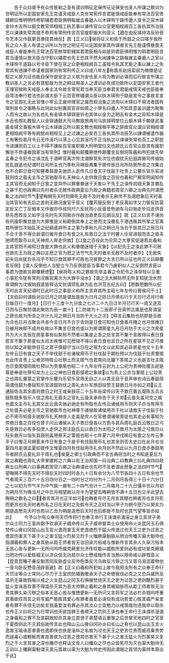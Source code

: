 <!-- { "loadSidebar": true } -->
　　告于众曰嗟予有众传誓勑之圣有谟训明征定保传征证保安也圣人所谋之敎训为世明证所以定国安家先王克谨天戒臣人克有常宪传言君能慎戒臣能奉有常法百官修辅厥后惟明明传修职辅君君臣俱明每嵗孟春遒人以木铎徇于路传遒人宣令之官木铎金铃木舌所以振文教官师相规工执艺事以谏传官众众官更相规阙百工各执其所治技艺以谏谏失常其或不恭邦有常刑传言百官废职服大刑音义【遒在由反铎待洛反铃音令艺本又作蓺更音庚技其绮反】疏【正义曰侯将征义和告于所部之众曰嗟乎我所有之众人圣人有谟之训所以为世之明证可以定国安家其所谋者言先王能谨慎敬畏天戒臣人者能奉先王常法百官修常职辅其君君臣相与如是则君臣俱明惟为明君明臣言君当谨慎以畏天臣当守职以辅君也先王恐其不然大闻諌争之路每嵗孟春遒人之官以木铎徇于道路以号令臣下使在官之众更相规阙百工虽贱令执其艺能之事以諌上之失常其有违諌不恭谨者国家则有常刑传正义曰成八年左称晋杀赵括栾郤为徴徴是证騐之义故为证也能自保守是安定之义故为安也圣人将为教训必谋而后行故言所谋之教训圣人之言必有其騐故为世之眀证用圣人之谟训必有成功故所以定国安家王者代天理官故称天戒臣人奉主法令故言常宪君当奉天臣当奉君言君能戒慎天戒也臣能奉自常法奉行君法也此谓大臣下云百官修辅谓众臣以执木铎徇于路是宣令之事故言宣令之官周礼无此官惟小宰云正嵗帅理官之属而观治象之法徇以木铎曰不用法者国有常刑宣令之事略与此同此似别置其官非如周之小宰名曰遒人不知其意盖训遒为聚聚人而令之故以为名也礼有金铎木铎铎是铃也其体以金为之明舌有金木之异知木铎是木舌也周礼教鼔人以金铎通鼓大司马教振旅两司马执铎明堂位云振木铎于朝是武事振金铎文事振木铎今云木铎故云所以振文教也相规相平等之辞故官众谓众官相规谓更相规阙平等有阙犹尚相规见上之过諌之必矣百工各执其所治技艺以諌谓被遣作器工有奢俭若月令云无作滛巧以荡上心见其滛巧不正当执之以谏谏失常也百工之职犹令进諌则百工以上不得不諌矣百官废职服大刑明堂位文也顾氏云百官众臣其有废职懈怠不恭谨者国家当有常刑】惟时羲和颠覆厥徳传颠覆言反倒将陈羲和所犯故先举孟春之令犯令之诛沈乱于酒畔官离次传沈谓醉冥失次位也俶扰天纪遐弃厥司传俶始扰乱遐逺也纪谓时日司所主也乃季秋月朔辰弗集于房传辰日月所防房所舎之次集合也不合即日食可知瞽奏鼓啬夫驰庶人走传凡日食天子伐鼔于社责上公瞽乐官乐官进鼓则伐之啬夫主币之官驰取币礼天神众人走供救日食之百役也羲和尸厥官罔闻知传主其官而无闻知于日食之变异所以罪重昬迷于天象以干先王之诛传闾错天象言昬乱之甚干犯也政典曰先时者杀无赦传政典夏后为政之典籍若周官六卿之治典先时谓厯象之法四时节气望晦朔先天时则罪死无赦不及时者杀无赦传不及谓厯象后天时虽治其官茍有先后之差则无赦况废官乎音义【覆芳服反倒丁老反离如字又力智反防莫定反又亡丁反俶本又作俶亦作叔同尺六反扰而小反啬音色驰车马曰驰走步曰走供音恭先悉荐反又如字注先时先天同赦亦作赦治直吏反后胡豆反】疏【正义曰言不谏尚有刑废职懈怠是为大罪惟是义和颠倒其奉上之徳而沈没昬乱于酒违叛其所掌之官离其所居位次始乱天之纪纲逺弃所主之事乃季秋九月之朔日月当合于辰其日之辰日月不合于舎不得合辰谓日被月食日有食之礼有救日之法于时瞽人乐官进鼓而击之啬夫驰骋而取币以礼天神庶人奔走供救】【口食之百役此为灾异之大羣官促遽若此羲和主其官而不闻知日食是大罪也此义和昬闇迷错于天象】【以犯先王之诛此罪不可赦也故先王为政之典曰主厯之官为厯之法节气先天时者杀无赦不及时者杀】【无赦失前失后尚犹合杀况乎不知日食其罪不可赦也况彼罪之大言已所以征也传正义曰颠覆言反倒】【谓人反倒也人当竪立今乃反倒犹臣当事君今乃废职似人之反倒然言臣以事君为徳故言颠覆厥徳】【侯将陈义和之罪故先举孟春之令犯令之诛举轻以见重小事犯令犹有常刑况叛官离次为大罪乎没水】【谓之沈大醉防然无所复知犹沈水然故谓醉为沈俶始遐逺皆释诂文扰谓烦乱故为乱也洪范五纪五曰】【厯数厯数所以纪天时此言天纪谓时日此时日之事是义和所主言弃其所主昭七年左传曰晋侯问于士】【文伯曰何谓辰对曰日月之防是谓辰是辰为日月之防日月俱右行于天日行迟月行疾日每日行一度月】【日行十三度十九分度之七计二十九日过半月已行天一周又逐及日而与日聚防谓此聚防为辰一嵗十】【二防故为十二辰即子丑寅夘之属是也房谓室之房也故为所舎之次计九月之朔日月当防于大火之次】【释言云集防也防即是合故为合也日月当聚会共舎今言日月不合于舎则是日食可知也日食者月掩之也月体掩日日被月映即不成共处故以不集言日食也或以为房谓房星九月日月防于大火之次房星共为大火言辰在房星事有似矣知不然者以集是止舎之处言其不集于舎故得以表日食若言不集于房星似太迟太疾惟可见厯错不得以表日食也且日之所在星宿不见正可推防以知之非能举目见之君子慎疑宁当以日在之宿为文以此知其必非房星也文十五年左传云日有食之天子不举伐鼓于社诸侯用币于社伐鼔于朝杜预以为伐鼓于社责羣隂也此传言责上公者郊特牲云社祭土而主隂气也君南向北牖下答隂之义也是言社主隂也日食隂侵阳故杜预以为责羣隂也昭二十九年左传云封为上公祀为贵神社稷五祀是尊是奉是社祭句龙为上公之神也日食臣侵君之象故以为责上公亦当羣隂上公竝责之也周礼瞽蒙之官掌作乐瞽为乐官乐官用无目之人以其无目于音声审也诗云奏鼓简简谓伐鼓为奏鼔知乐官进鼓则伐之周礼太仆军旅田役赞王鼓救日月亦如之郑云王通鼔佐击其余面则救日之时王或亲鼓荘二十五年谷梁传曰天子救日置五麾陈五兵五鼓陈既多皆乐人伐之周礼无啬夫之官礼云啬夫承命告于天子郑云啬夫盖司空之属也啬文主币礼无其文此云啬夫驰必驰走有所取也左传云诸侯用币则天子亦当有用币之处啬夫必是主币之官驰取币也社神尊于诸侯故诸侯用币于社以请救天子伐鼔于社必不用币知啬夫驰取币礼天神庻人走盖是庶人在官者谓诸侯胥徒也其走必有事知为供救日食之百役也曾子问云诸侯从天子救日食各以方色与其兵周礼庭氏云救日之弓矢是救日必有多役庶人走供之郑注庭氏云以救日为太阳之弓救月为太隂之弓救日以枉矢救月以恒矢其鼓则盖用祭天之雷鼓也昭十七年夏六月甲戌朔日有食之左传云季平子曰惟正月朔慝未作日有食之于是乎有伐鼔用币礼也其余则否太史曰在此月也当夏四月是谓孟夏如彼传文惟夏四月有伐鼔用币礼余月则不然此以九月日食亦奏鼓用币者顾氏云夏礼异于周礼也侯夏之卿士引政典而不言古典则当时之书知是夏后为政之典籍也周礼大宰掌建邦之六典以佐王治邦国一曰治典二曰教典三曰礼典四曰政典五曰刑典六曰事典若周官六卿之治典谓此也先时不及者谓此厯象之法四时节气望晦朔不得先天时不得后天时四时时各九十日有余分为八节节各四十五日有余也节气者周天三百六十五日四分日之一四时分之均分为十二月则月各得三十日十六分日之七以初为节气半为中气故一嵗有二十四气也计十二月每月二十九日彊半也以月初为朔月尽为晦当月之中日月相望故以月半为望望去晦朔皆不满十五日也又半此望去晦朔之数名之曰者言其月光正半如弓也晦者月尽无月言其闇也朔者苏也言月死而更苏也先天时者所名之日在天时之先假令天之正时当以甲子为朔今厯乃以癸亥为朔是造厯先天时也若以乙丑为朔是造厯后天时也后即是不及时也其气望等皆亦如此】
　　今予以尔有众奉将天罚传将行也奉王命行王诛谓杀湎滛之身立其贤子弟尔众士同力王室尚弼予钦承天子威命传以天子威命督其士众使用命火炎昆冈玉石俱焚传山脊曰冈昆山出玉言火逸而害玉天吏逸徳烈于猛火传逸过也天王之吏为过恶之徳其伤害天下甚于火之害玉猛火烈矣又烈于火殱厥渠魁胁从罔治传殱灭渠大魁帅也指谓羲和罪人之身其胁从距王师者皆无治旧染污俗咸与惟新传言其余人久染污俗本无恶心皆与更新一无所问呜呼威克厥爱允济传叹能以威胜所爱则必有成功爱克厥威允罔功传以爱胜威无以济众信无功其尔众士懋戒哉传言当勉以用命戒以辟戮音义【昆音昆殱子亷反魁苦囘反胁虚业反帅色类反污乌故反污辱之污又音乌涴泥着物也一音乌卧反懋音茂辟音避】疏【正义曰羲和所犯如上故今我用汝所有之众奉王命行天罚汝等众士常同心尽力于王室庶防辅我敬承天子之命使我伐必克之又恐兵威所及滥杀无辜故假喻以戒之火炎昆山之冈玉石俱被焚烧天王之吏为过恶之徳则酷烈甚于猛火宜诛恶存善不得滥杀灭其为恶大帅罪止羲和之身其被廹胁而从距工师者皆无治责其罪久染污秽之俗本无恶心皆与惟徳更新一无所问又言将军之法必冇杀戮呜呼重其事故叹而言之将军威严能胜其爱心有罪者虽爱必诛信有成功若爱心胜其威严亲爱者有罪不杀信无功矣言我虽爱汝有罪必杀其汝众士宜勉力以戒慎哉勿违我命以取杀也传正义曰将之为行常训也天欲加罪王者顺天之罚则王诛也奉王命行王诛谓杀滛湎之身羲和之罪不及其嗣故知杀其身立其贤子弟楚语云重黎之后世掌天地四时之官至于夏商则此不灭其俗故传言此也释山云山脊曰冈孙炎曰长山之脊也以昆山出玉言火逸害玉喻诛恶害善也逸即佚也佚是滛纵之名故为过也天王之吏言位贵而威高乗贵势而逞毒心或睚眦而害良善故为过恶之徳其伤害天下甚于火之害玉猛火为烈甚矣又复烈之于火言其害之深也殱尽也释诂文舎人曰殱众之尽也众皆死尽为灭也渠大魁帅无正训以上殱厥渠魁谓灭其元首故以渠为大魁为帅史传因此谓贼之首领为渠帅本原出于此】
